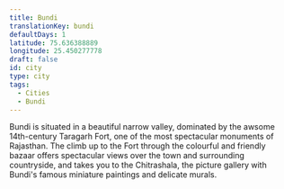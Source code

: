 ```yaml
---
title: Bundi
translationKey: bundi
defaultDays: 1
latitude: 75.636388889
longitude: 25.450277778
draft: false
id: city
type: city
tags:
  - Cities
  - Bundi
---
```

Bundi is situated in a beautiful narrow valley, dominated by the awsome 14th-century Taragarh Fort, one of the most spectacular monuments of Rajasthan. The climb up to the Fort through the colourful and friendly bazaar offers spectacular views over the town and surrounding countryside, and takes you to the Chitrashala, the picture gallery with Bundi's famous miniature paintings and delicate murals.